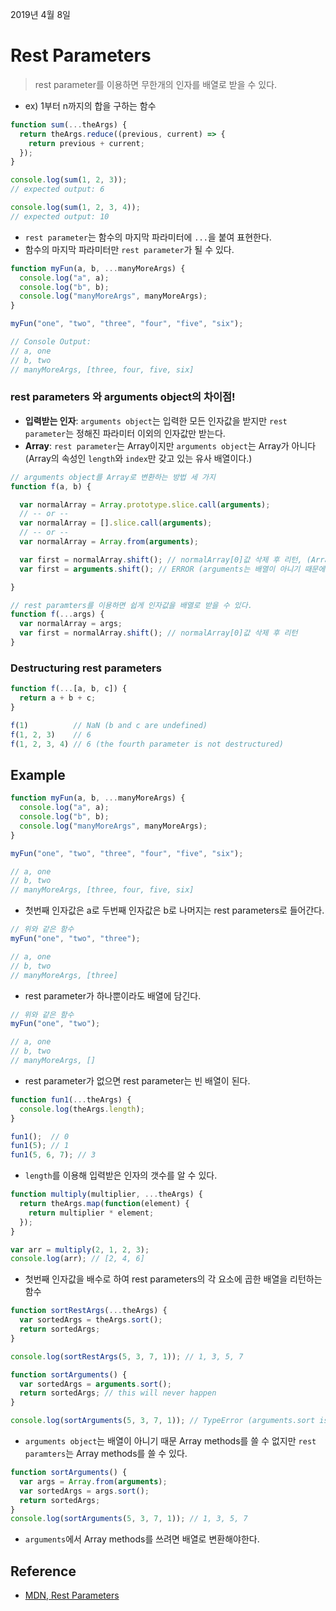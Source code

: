 2019년 4월 8일

# Rest Parameters
> rest parameter를 이용하면 무한개의 인자를 배열로 받을 수 있다.

- ex) 1부터 n까지의 합을 구하는 함수

```javascript
function sum(...theArgs) {
  return theArgs.reduce((previous, current) => {
    return previous + current;
  });
}

console.log(sum(1, 2, 3));
// expected output: 6

console.log(sum(1, 2, 3, 4));
// expected output: 10
```

- `rest parameter`는 함수의 마지막 파라미터에 `...`을 붙여 표현한다.
- 함수의 마지막 파라미터만 `rest parameter`가 될 수 있다.
  
```javascript
function myFun(a, b, ...manyMoreArgs) {
  console.log("a", a); 
  console.log("b", b);
  console.log("manyMoreArgs", manyMoreArgs); 
}

myFun("one", "two", "three", "four", "five", "six");

// Console Output:
// a, one
// b, two
// manyMoreArgs, [three, four, five, six]
```

### rest parameters 와 arguments object의 차이점!

- **입력받는 인자**: `arguments object`는 입력한 모든 인자값을 받지만 `rest parameter`는 정해진 파라미터 이외의 인자값만 받는다. 
- **Array**: `rest parameter`는 Array이지만 `arguments object`는 Array가 아니다(Array의 속성인 `length`와 `index`만 갖고 있는 유사 배열이다.)

```javascript
// arguments object를 Array로 변환하는 방법 세 가지
function f(a, b) {

  var normalArray = Array.prototype.slice.call(arguments);
  // -- or --
  var normalArray = [].slice.call(arguments);
  // -- or --
  var normalArray = Array.from(arguments);

  var first = normalArray.shift(); // normalArray[0]값 삭제 후 리턴, (Array로 변환했기 때문에 배열 함수인 shift()함수를 쓸 수 있다.) 
  var first = arguments.shift(); // ERROR (arguments는 배열이 아니기 때문에 shift()함수를 쓸 수 없다.)

}

// rest paramters를 이용하면 쉽게 인자값을 배열로 받을 수 있다.
function f(...args) {
  var normalArray = args;
  var first = normalArray.shift(); // normalArray[0]값 삭제 후 리턴
}
```

### Destructuring rest parameters

```javascript
function f(...[a, b, c]) {
  return a + b + c;
}

f(1)          // NaN (b and c are undefined)
f(1, 2, 3)    // 6
f(1, 2, 3, 4) // 6 (the fourth parameter is not destructured)
```

## Example

```javascript
function myFun(a, b, ...manyMoreArgs) {
  console.log("a", a); 
  console.log("b", b);
  console.log("manyMoreArgs", manyMoreArgs); 
}

myFun("one", "two", "three", "four", "five", "six");

// a, one
// b, two
// manyMoreArgs, [three, four, five, six]
```
- 첫번째 인자값은 a로 두번째 인자값은 b로 나머지는 rest parameters로 들어간다.


```javascript
// 위와 같은 함수
myFun("one", "two", "three");

// a, one
// b, two
// manyMoreArgs, [three]
```
- rest parameter가 하나뿐이라도 배열에 담긴다.

```javascript
// 위와 같은 함수
myFun("one", "two");

// a, one
// b, two
// manyMoreArgs, []
```
- rest parameter가 없으면 rest parameter는 빈 배열이 된다.

```javascript
function fun1(...theArgs) {
  console.log(theArgs.length);
}

fun1();  // 0
fun1(5); // 1
fun1(5, 6, 7); // 3
```
- `length`를 이용해 입력받은 인자의 갯수를 알 수 있다.


```javascript
function multiply(multiplier, ...theArgs) {
  return theArgs.map(function(element) {
    return multiplier * element;
  });
}

var arr = multiply(2, 1, 2, 3); 
console.log(arr); // [2, 4, 6]
```
- 첫번째 인자값을 배수로 하여 rest parameters의 각 요소에 곱한 배열을 리턴하는 함수


```javascript
function sortRestArgs(...theArgs) {
  var sortedArgs = theArgs.sort();
  return sortedArgs;
}

console.log(sortRestArgs(5, 3, 7, 1)); // 1, 3, 5, 7

function sortArguments() {
  var sortedArgs = arguments.sort(); 
  return sortedArgs; // this will never happen
}

console.log(sortArguments(5, 3, 7, 1)); // TypeError (arguments.sort is not a function)
```
- `arguments object`는 배열이 아니기 때문 Array methods를 쓸 수 없지만 `rest paramters`는 Array methods를 쓸 수 있다. 

```javascript
function sortArguments() {
  var args = Array.from(arguments);
  var sortedArgs = args.sort();
  return sortedArgs;
}
console.log(sortArguments(5, 3, 7, 1)); // 1, 3, 5, 7
```
- `arguments`에서 Array methods를 쓰려면 배열로 변환해야한다.

## Reference

- [MDN, Rest Parameters](https://developer.mozilla.org/en-US/docs/Web/JavaScript/Reference/Functions/rest_parameters)
